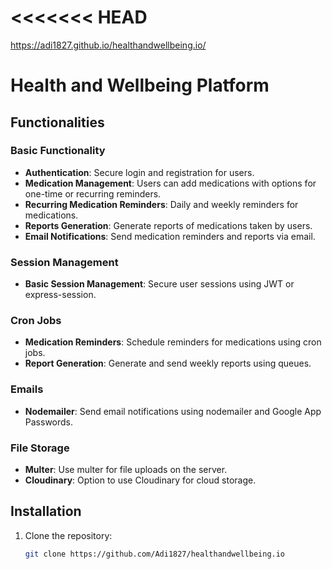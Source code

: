 <<<<<<< HEAD
=======
https://adi1827.github.io/healthandwellbeing.io/
>>>>>>> 
# Health and Wellbeing Platform

## Functionalities

### Basic Functionality
- **Authentication**: Secure login and registration for users.
- **Medication Management**: Users can add medications with options for one-time or recurring reminders.
- **Recurring Medication Reminders**: Daily and weekly reminders for medications.
- **Reports Generation**: Generate reports of medications taken by users.
- **Email Notifications**: Send medication reminders and reports via email.

### Session Management
- **Basic Session Management**: Secure user sessions using JWT or express-session.

### Cron Jobs
- **Medication Reminders**: Schedule reminders for medications using cron jobs.
- **Report Generation**: Generate and send weekly reports using queues.

### Emails
- **Nodemailer**: Send email notifications using nodemailer and Google App Passwords.

### File Storage
- **Multer**: Use multer for file uploads on the server.
- **Cloudinary**: Option to use Cloudinary for cloud storage.

## Installation

1. Clone the repository:
   ```sh
   git clone https://github.com/Adi1827/healthandwellbeing.io
